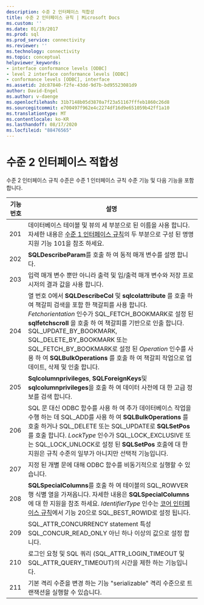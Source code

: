 ```yaml
---
description: 수준 2 인터페이스 적합성
title: 수준 2 인터페이스 규칙 | Microsoft Docs
ms.custom: ''
ms.date: 01/19/2017
ms.prod: sql
ms.prod_service: connectivity
ms.reviewer: ''
ms.technology: connectivity
ms.topic: conceptual
helpviewer_keywords:
- interface conformance levels [ODBC]
- level 2 interface conformance levels [ODBC]
- conformance levels [ODBC], interface
ms.assetid: 2dc87840-f2fe-43dd-9d7b-bd95523081d9
author: David-Engel
ms.author: v-daenge
ms.openlocfilehash: 31b7148b05d3870a7f23a51167fffeb1860c26d8
ms.sourcegitcommit: e700497f962e4c2274df16d9e651059b42ff1a10
ms.translationtype: MT
ms.contentlocale: ko-KR
ms.lasthandoff: 08/17/2020
ms.locfileid: "88476565"
---
```

# <a name="level-2-interface-conformance"></a>수준 2 인터페이스 적합성
수준 2 인터페이스 규칙 수준은 수준 1 인터페이스 규칙 수준 기능 및 다음 기능을 포함 합니다.  
  
|기능 번호|설명|  
|-|-|  
|201|데이터베이스 테이블 및 뷰의 세 부분으로 된 이름을 사용 합니다. 자세한 내용은 [수준 1 인터페이스 규칙](../../../odbc/reference/develop-app/level-1-interface-conformance.md)의 두 부분으로 구성 된 명명 지원 기능 101을 참조 하세요.|  
|202|**SQLDescribeParam**를 호출 하 여 동적 매개 변수를 설명 합니다.|  
|203|입력 매개 변수 뿐만 아니라 출력 및 입/출력 매개 변수와 저장 프로시저의 결과 값을 사용 합니다.|  
|204|열 번호 0에서 **SQLDescribeCol** 및 **sqlcolattribute** 를 호출 하 여 책갈피 검색을 포함 한 책갈피를 사용 합니다. *Fetchorientation* 인수가 SQL_FETCH_BOOKMARK로 설정 된 **sqlfetchscroll** 을 호출 하 여 책갈피를 기반으로 인출 합니다. SQL_UPDATE_BY_BOOKMARK, SQL_DELETE_BY_BOOKMARK 또는 SQL_FETCH_BY_BOOKMARK로 설정 된 *Operation* 인수를 사용 하 여 **SQLBulkOperations** 를 호출 하 여 책갈피 작업으로 업데이트, 삭제 및 인출 합니다.|  
|205|**Sqlcolumnprivileges**, **SQLForeignKeys**및 **sqlcolumnprivileges**을 호출 하 여 데이터 사전에 대 한 고급 정보를 검색 합니다.|  
|206|SQL 문 대신 ODBC 함수를 사용 하 여 추가 데이터베이스 작업을 수행 하는 데 SQL_ADD를 사용 하 여 **SQLBulkOperations** 를 호출 하거나 SQL_DELETE 또는 SQL_UPDATE로 **SQLSetPos** 를 호출 합니다. *LockType* 인수가 SQL_LOCK_EXCLUSIVE 또는 SQL_LOCK_UNLOCK로 설정 된 **SQLSetPos** 호출에 대 한 지원은 규칙 수준의 일부가 아니지만 선택적 기능입니다.|  
|207|지정 된 개별 문에 대해 ODBC 함수를 비동기적으로 실행할 수 있습니다.|  
|208|**SQLSpecialColumns**를 호출 하 여 테이블의 SQL_ROWVER 행 식별 열을 가져옵니다. 자세한 내용은 **SQLSpecialColumns** 에 대 한 지원을 참조 하세요. *IdentifierType* 인수는 [코어 인터페이스 규칙](../../../odbc/reference/develop-app/core-interface-conformance.md)에서 기능 20으로 SQL_BEST_ROWID로 설정 됩니다.|  
|209|SQL_ATTR_CONCURRENCY statement 특성 SQL_CONCUR_READ_ONLY 아닌 하나 이상의 값으로 설정 합니다.|  
|210|로그인 요청 및 SQL 쿼리 (SQL_ATTR_LOGIN_TIMEOUT 및 SQL_ATTR_QUERY_TIMEOUT)의 시간을 제한 하는 기능입니다.|  
|211|기본 격리 수준을 변경 하는 기능 "serializable" 격리 수준으로 트랜잭션을 실행할 수 있습니다.|
